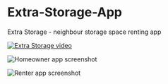 # Extra-Storage-App
Extra Storage - neighbour storage space renting app

[![Extra Storage video](https://img.youtube.com/vi/AIXLKEm-SjE/0.jpg)](https://www.youtube.com/watch?v=AIXLKEm-SjE)

![Homeowner app screenshot](https://github.com/thoss003/Extra-Storage-App/blob/master/extra_storage_homeowner/assets/Screenshot%202020-06-10%20at%2019.29.25.png)

![Renter app screenshot](https://github.com/thoss003/Extra-Storage-App/blob/master/extra_storage_renter/assets/Screenshot%202020-06-10%20at%2020.04.35.png)
